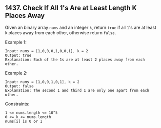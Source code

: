 ## 1437. Check If All 1's Are at Least Length K Places Away

Given an binary array `nums` and an integer `k`, return `true` if all `1`'s are at least `k` places away from each other, otherwise return `false`.

Example 1:

```
Input: nums = [1,0,0,0,1,0,0,1], k = 2
Output: true
Explanation: Each of the 1s are at least 2 places away from each other.
```

Example 2:

```
Input: nums = [1,0,0,1,0,1], k = 2
Output: false
Explanation: The second 1 and third 1 are only one apart from each other.
```

Constraints:

```
1 <= nums.length <= 10^5
0 <= k <= nums.length
nums[i] is 0 or 1
```
